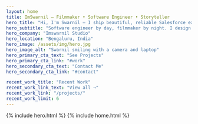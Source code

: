 ```yaml
---
layout: home
title: ImSwarnil — Filmmaker • Software Engineer • Storyteller
hero_title: "Hi, I'm Swarnil — I ship beautiful, reliable Salesforce experiences."
hero_subtitle: "Software engineer by day, filmmaker by night. I design systems, craft stories, and make dashboards sing."
hero_company: "Imswarnil Studio"
hero_location: "Bengaluru, India"
hero_image: /assets/img/hero.jpg
hero_image_alt: "Swarnil smiling with a camera and laptop"
hero_primary_cta_text: "See Projects"
hero_primary_cta_link: "#work"
hero_secondary_cta_text: "Contact Me"
hero_secondary_cta_link: "#contact"

recent_work_title: "Recent Work"
recent_work_link_text: "View all →"
recent_work_link: "/projects/"
recent_work_limit: 6
---
```


<!-- This is all you need on your homepage to display the hero -->
{% include hero.html %}
{% include home.html %}
 